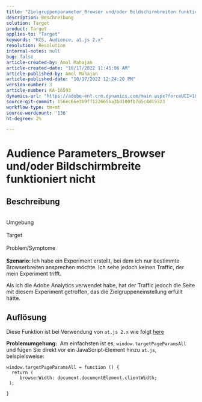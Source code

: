 ```yaml
---
title: "Zielgruppenparameter_Browser und/oder Bildschirmbreiten funktionieren nicht"
description: Beschreibung
solution: Target
product: Target
applies-to: "Target"
keywords: "KCS, Audience, at.js 2.x"
resolution: Resolution
internal-notes: null
bug: false
article-created-by: Amol Mahajan
article-created-date: "10/17/2022 11:45:06 AM"
article-published-by: Amol Mahajan
article-published-date: "10/17/2022 12:24:20 PM"
version-number: 3
article-number: KA-16593
dynamics-url: "https://adobe-ent.crm.dynamics.com/main.aspx?forceUCI=1&pagetype=entityrecord&etn=knowledgearticle&id=3df04921-114e-ed11-bba2-002248086cae"
source-git-commit: 156ec66e3b9ff122665ba3bd100fb7d5c4d15323
workflow-type: tm+mt
source-wordcount: '136'
ht-degree: 2%

---
```


# Audience Parameters_Browser und/oder Bildschirmbreite funktioniert nicht

## Beschreibung

<br>Umgebung<br><br>
Target
<br><br>Problem/Symptome<br><br>
<b>Szenario:</b> Ich habe ein Experiment erstellt, bei dem ich nur bestimmte Browserbreiten ansprechen möchte. Ich sehe jedoch keinen Traffic, der mein Experiment trifft.

Als ich die Adobe Analytics verwendet habe, hat der Traffic jedoch die Seite mit diesem Experiment getroffen, das die Zielgruppeneinstellung erfüllt hätte.


## Auflösung


Diese Funktion ist bei Verwendung von `at.js 2.x` wie folgt [here](https://experienceleague.adobe.com/docs/target/using/implement-target/client-side/at-js-implementation/upgrading-from-atjs-1x-to-atjs-20.html?lang=en#:~:text=displayed%20and%20applied.-,Welches%20at.js%201.x%20parameters%20for%20creating%20audiences%20are%20not%20supported%20in%20at.js%202.x%3F,-The%20following%20at)

<b>Problemumgehung:</b> 
Am einfachsten ist es, `window.targetPageParamsAll` und fügen Sie direkt vor ein JavaScript-Element hinzu `at.js`, beispielsweise:




```
window.targetPageParamsAll = function () {
  return (
     browserWidth: document.documentElement.clientWidth;
 );
```


`}`


